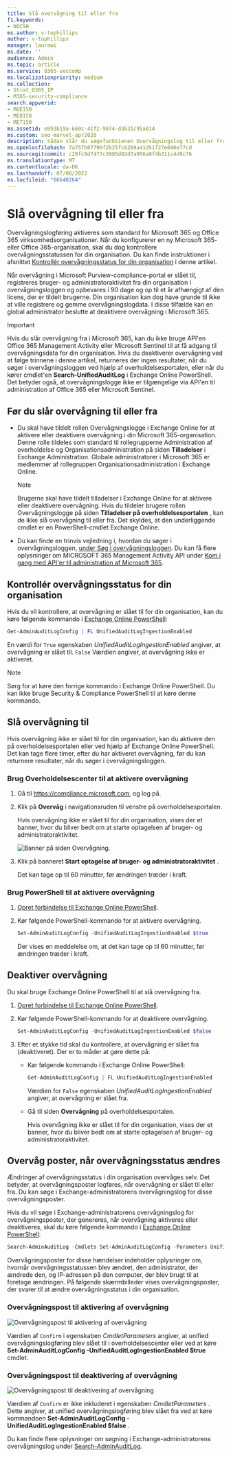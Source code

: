 ```yaml
---
title: Slå overvågning til eller fra
f1.keywords:
- NOCSH
ms.author: v-tophillips
author: v-tophillips
manager: laurawi
ms.date: ''
audience: Admin
ms.topic: article
ms.service: O365-seccomp
ms.localizationpriority: medium
ms.collection:
- Strat_O365_IP
- M365-security-compliance
search.appverid:
- MOE150
- MED150
- MET150
ms.assetid: e893b19a-660c-41f2-9074-d3631c95a014
ms.custom: seo-marvel-apr2020
description: Sådan slår du søgefunktionen Overvågningslog til eller fra i Microsoft Purview-compliance-portal for at aktivere eller deaktivere muligheden for, at administratorer kan søge i overvågningsloggen.
ms.openlocfilehash: 7a757b07796f2b25fc6269a41d51f27e696e77cd
ms.sourcegitcommit: c29fc9d7477c3985d02d7a956a9f4b311c4d9c76
ms.translationtype: MT
ms.contentlocale: da-DK
ms.lasthandoff: 07/06/2022
ms.locfileid: "66640264"
---
```

# <a name="turn-auditing-on-or-off"></a>Slå overvågning til eller fra

Overvågningslogføring aktiveres som standard for Microsoft 365 og Office 365 virksomhedsorganisationer. Når du konfigurerer en ny Microsoft 365- eller Office 365-organisation, skal du dog kontrollere overvågningsstatussen for din organisation. Du kan finde instruktioner i afsnittet [Kontrollér overvågningsstatus for din organisation](#verify-the-auditing-status-for-your-organization) i denne artikel. 

Når overvågning i Microsoft Purview-compliance-portal er slået til, registreres bruger- og administratoraktivitet fra din organisation i overvågningsloggen og opbevares i 90 dage og op til et år afhængigt af den licens, der er tildelt brugerne. Din organisation kan dog have grunde til ikke at ville registrere og gemme overvågningslogdata. I disse tilfælde kan en global administrator beslutte at deaktivere overvågning i Microsoft 365.

> [!IMPORTANT]
> Hvis du slår overvågning fra i Microsoft 365, kan du ikke bruge API'en Office 365 Management Activity eller Microsoft Sentinel til at få adgang til overvågningsdata for din organisation. Hvis du deaktiverer overvågning ved at følge trinnene i denne artikel, returneres der ingen resultater, når du søger i overvågningsloggen ved hjælp af overholdelsesportalen, eller når du kører cmdlet'en **Search-UnifiedAuditLog** i Exchange Online PowerShell. Det betyder også, at overvågningslogge ikke er tilgængelige via API'en til administration af Office 365 eller Microsoft Sentinel.
  
## <a name="before-you-turn-auditing-on-or-off"></a>Før du slår overvågning til eller fra

- Du skal have tildelt rollen Overvågningslogge i Exchange Online for at aktivere eller deaktivere overvågning i din Microsoft 365-organisation. Denne rolle tildeles som standard til rollegrupperne Administration af overholdelse og Organisationsadministration på siden **Tilladelser** i Exchange Administration. Globale administratorer i Microsoft 365 er medlemmer af rollegruppen Organisationsadministration i Exchange Online.

    > [!NOTE]
    > Brugerne skal have tildelt tilladelser i Exchange Online for at aktivere eller deaktivere overvågning. Hvis du tildeler brugere rollen Overvågningslogge på siden **Tilladelser på overholdelsesportalen** , kan de ikke slå overvågning til eller fra. Det skyldes, at den underliggende cmdlet er en PowerShell-cmdlet Exchange Online.

- Du kan finde en trinvis vejledning i, hvordan du søger i overvågningsloggen, [under Søg i overvågningsloggen](search-the-audit-log-in-security-and-compliance.md). Du kan få flere oplysninger om MICROSOFT 365 Management Activity API under [Kom i gang med API'er til administration af Microsoft 365](/office/office-365-management-api/get-started-with-office-365-management-apis).

## <a name="verify-the-auditing-status-for-your-organization"></a>Kontrollér overvågningsstatus for din organisation

Hvis du vil kontrollere, at overvågning er slået til for din organisation, kan du køre følgende kommando i [Exchange Online PowerShell](/powershell/exchange/connect-to-exchange-online-powershell):

```powershell
Get-AdminAuditLogConfig | FL UnifiedAuditLogIngestionEnabled
```

En værdi for `True` egenskaben  _UnifiedAuditLogIngestionEnabled_ angiver, at overvågning er slået til. `False` Værdien angiver, at overvågning ikke er aktiveret.

> [!NOTE]
> Sørg for at køre den forrige kommando i Exchange Online PowerShell. Du kan ikke bruge Security & Compliance PowerShell til at køre denne kommando.

## <a name="turn-on-auditing"></a>Slå overvågning til

Hvis overvågning ikke er slået til for din organisation, kan du aktivere den på overholdelsesportalen eller ved hjælp af Exchange Online PowerShell. Det kan tage flere timer, efter du har aktiveret overvågning, før du kan returnere resultater, når du søger i overvågningsloggen.
  
### <a name="use-the-compliance-center-to-turn-on-auditing"></a>Brug Overholdelsescenter til at aktivere overvågning

1. Gå til <https://compliance.microsoft.com>, og log på.

2. Klik på **Overvåg** i navigationsruden til venstre på overholdelsesportalen.

   Hvis overvågning ikke er slået til for din organisation, vises der et banner, hvor du bliver bedt om at starte optagelsen af bruger- og administratoraktivitet.

   ![Banner på siden Overvågning.](../media/AuditingBanner.png)

3. Klik på banneret **Start optagelse af bruger- og administratoraktivitet** .

   Det kan tage op til 60 minutter, før ændringen træder i kraft.

### <a name="use-powershell-to-turn-on-auditing"></a>Brug PowerShell til at aktivere overvågning

1. [Opret forbindelse til Exchange Online PowerShell](/powershell/exchange/connect-to-exchange-online-powershell).

2. Kør følgende PowerShell-kommando for at aktivere overvågning.

    ```powershell
    Set-AdminAuditLogConfig -UnifiedAuditLogIngestionEnabled $true
    ```

    Der vises en meddelelse om, at det kan tage op til 60 minutter, før ændringen træder i kraft.
  
## <a name="turn-off-auditing"></a>Deaktiver overvågning

Du skal bruge Exchange Online PowerShell til at slå overvågning fra.
  
1. [Opret forbindelse til Exchange Online PowerShell](/powershell/exchange/connect-to-exchange-online-powershell).

2. Kør følgende PowerShell-kommando for at deaktivere overvågning.

    ```powershell
    Set-AdminAuditLogConfig -UnifiedAuditLogIngestionEnabled $false
    ```

3. Efter et stykke tid skal du kontrollere, at overvågning er slået fra (deaktiveret). Der er to måder at gøre dette på:

    - Kør følgende kommando i Exchange Online PowerShell:

      ```powershell
      Get-AdminAuditLogConfig | FL UnifiedAuditLogIngestionEnabled
      ```

      Værdien for  `False` egenskaben  _UnifiedAuditLogIngestionEnabled_ angiver, at overvågning er slået fra.

    - Gå til siden **Overvågning** på overholdelsesportalen.

      Hvis overvågning ikke er slået til for din organisation, vises der et banner, hvor du bliver bedt om at starte optagelsen af bruger- og administratoraktivitet.

## <a name="audit-records-when-auditing-status-is-changed"></a>Overvåg poster, når overvågningsstatus ændres

Ændringer af overvågningsstatus i din organisation overvåges selv. Det betyder, at overvågningsposter logføres, når overvågning er slået til eller fra. Du kan søge i Exchange-administratorens overvågningslog for disse overvågningsposter.

Hvis du vil søge i Exchange-administratorens overvågningslog for overvågningsposter, der genereres, når overvågning aktiveres eller deaktiveres, skal du køre følgende kommando i [Exchange Online PowerShell](/powershell/exchange/connect-to-exchange-online-powershell):

```powershell
Search-AdminAuditLog -Cmdlets Set-AdminAuditLogConfig -Parameters UnifiedAuditLogIngestionEnabled
```

Overvågningsposter for disse hændelser indeholder oplysninger om, hvornår overvågningsstatussen blev ændret, den administrator, der ændrede den, og IP-adressen på den computer, der blev brugt til at foretage ændringen. På følgende skærmbilleder vises overvågningsposter, der svarer til at ændre overvågningsstatus i din organisation.

### <a name="audit-record-for-turning-on-auditing"></a>Overvågningspost til aktivering af overvågning

![Overvågningspost til aktivering af overvågning](../media/AuditStatusAuditingEnabled.png)

Værdien af `Confirm` i egenskaben *CmdletParameters* angiver, at unified overvågningslogføring blev slået til i overholdelsescenter eller ved at køre **Set-AdminAuditLogConfig -UnifiedAuditLogIngestionEnabled $true** cmdlet.

### <a name="audit-record-for-turning-off-auditing"></a>Overvågningspost til deaktivering af overvågning

![Overvågningspost til deaktivering af overvågning](../media/AuditStatusAuditingDisabled.png)

Værdien af `Confirm` er ikke inkluderet i egenskaben *CmdletParameters* . Dette angiver, at unified overvågningslogføring blev slået fra ved at køre kommandoen **Set-AdminAuditLogConfig -UnifiedAuditLogIngestionEnabled $false** .

Du kan finde flere oplysninger om søgning i Exchange-administratorens overvågningslog under [Search-AdminAuditLog](/powershell/module/exchange/search-adminauditlog).
